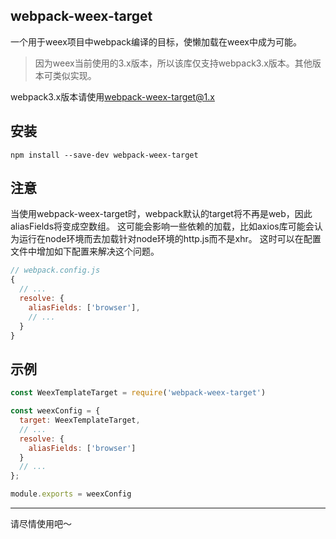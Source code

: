 webpack-weex-target
---
一个用于weex项目中webpack编译的目标，使懒加载在weex中成为可能。

> 因为weex当前使用的3.x版本，所以该库仅支持webpack3.x版本。其他版本可类似实现。

webpack3.x版本请使用[webpack-weex-target@1.x](https://github.com/iquejay/webpack-weex-target/tree/webpack3)

## 安装
```
npm install --save-dev webpack-weex-target
```

## 注意
当使用webpack-weex-target时，webpack默认的target将不再是web，因此aliasFields将变成空数组。
这可能会影响一些依赖的加载，比如axios库可能会认为运行在node环境而去加载针对node环境的http.js而不是xhr。
这时可以在配置文件中增加如下配置来解决这个问题。
```js
// webpack.config.js
{
  // ...
  resolve: {
    aliasFields: ['browser'],
    // ...
  }
}
```

## 示例
```js
const WeexTemplateTarget = require('webpack-weex-target')

const weexConfig = {
  target: WeexTemplateTarget,
  // ...
  resolve: {
    aliasFields: ['browser']
  }
  // ...
};

module.exports = weexConfig
```

----
请尽情使用吧～
